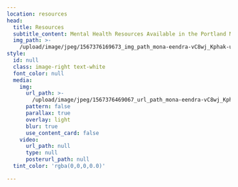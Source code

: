 ```yaml
---
location: resources
head:
  title: Resources
  subtitle_content: Mental Health Resources Available in the Portland Metro Area
  img_path: >-
    /upload/image/jpeg/1567376169673_img_path_mona-eendra-vC8wj_Kphak-unsplash.jpg
style:
  id: null
  class: image-right text-white
  font_color: null
  media:
    img:
      url_path: >-
        /upload/image/jpeg/1567376469067_url_path_mona-eendra-vC8wj_Kphak-unsplash.jpg
      pattern: false
      parallax: true
      overlay: light
      blur: true
      use_content_card: false
    video:
      url_path: null
      type: null
      posterurl_path: null
  tint_color: 'rgba(0,0,0,0.0)'

---
```




